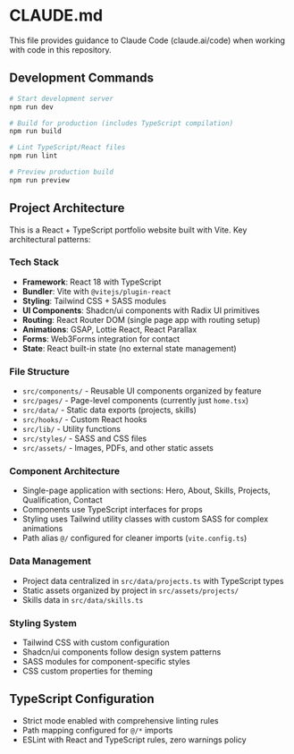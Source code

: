 # CLAUDE.md

This file provides guidance to Claude Code (claude.ai/code) when working with code in this repository.

## Development Commands

```bash
# Start development server
npm run dev

# Build for production (includes TypeScript compilation)
npm run build

# Lint TypeScript/React files
npm run lint

# Preview production build
npm run preview
```

## Project Architecture

This is a React + TypeScript portfolio website built with Vite. Key architectural patterns:

### Tech Stack
- **Framework**: React 18 with TypeScript
- **Bundler**: Vite with `@vitejs/plugin-react`
- **Styling**: Tailwind CSS + SASS modules
- **UI Components**: Shadcn/ui components with Radix UI primitives
- **Routing**: React Router DOM (single page app with routing setup)
- **Animations**: GSAP, Lottie React, React Parallax
- **Forms**: Web3Forms integration for contact
- **State**: React built-in state (no external state management)

### File Structure
- `src/components/` - Reusable UI components organized by feature
- `src/pages/` - Page-level components (currently just `home.tsx`)
- `src/data/` - Static data exports (projects, skills)
- `src/hooks/` - Custom React hooks
- `src/lib/` - Utility functions
- `src/styles/` - SASS and CSS files
- `src/assets/` - Images, PDFs, and other static assets

### Component Architecture
- Single-page application with sections: Hero, About, Skills, Projects, Qualification, Contact
- Components use TypeScript interfaces for props
- Styling uses Tailwind utility classes with custom SASS for complex animations
- Path alias `@/` configured for cleaner imports (`vite.config.ts`)

### Data Management
- Project data centralized in `src/data/projects.ts` with TypeScript types
- Static assets organized by project in `src/assets/projects/`
- Skills data in `src/data/skills.ts`

### Styling System
- Tailwind CSS with custom configuration
- Shadcn/ui components follow design system patterns
- SASS modules for component-specific styles
- CSS custom properties for theming

## TypeScript Configuration
- Strict mode enabled with comprehensive linting rules
- Path mapping configured for `@/*` imports
- ESLint with React and TypeScript rules, zero warnings policy
